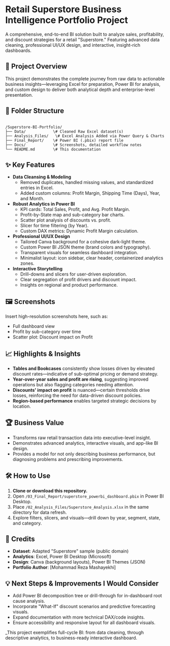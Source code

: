 
# Retail Superstore Business Intelligence Portfolio Project

A comprehensive, end-to-end BI solution built to analyze sales, profitability, and discount strategies for a retail "Superstore." Featuring advanced data cleaning, professional UI/UX design, and interactive, insight-rich dashboards.

## 🚀 Project Overview

This project demonstrates the complete journey from raw data to actionable business insights—leveraging Excel for preparation, Power BI for analysis, and custom design to deliver both analytical depth and enterprise-level presentation.

## 📂 Folder Structure

```

/Superstore-BI-Portfolio/
├── Data/            \# Cleaned Raw Excel dataset(s)
├── Analysis_Files/   \# Excel Analysis Added via Power Query & Charts
├── Final_Report/    \# Power BI (.pbix) report file
├── Docs/            \# Screenshots, detailed workflow notes
└── README.md        \# This documentation

```

## ✨ Key Features

- **Data Cleansing & Modeling**  
  - Removed duplicates, handled missing values, and standardized entries in Excel.
  - Added custom columns: Profit Margin, Shipping Time (Days), Year, and Month.
- **Robust Analytics in Power BI**  
  - KPI cards: Total Sales, Profit, and Avg. Profit Margin.
  - Profit-by-State map and sub-category bar charts.
  - Scatter plot analysis of discounts vs. profit.
  - Slicer for time filtering (by Year).
  - Custom DAX metrics: Dynamic Profit Margin calculation.
- **Professional UI/UX Design**  
  - Tailored Canva background for a cohesive dark-light theme.
  - Custom Power BI JSON theme (brand colors and typography).
  - Transparent visuals for seamless dashboard integration.
  - Minimalist layout: icon sidebar, clear header, containerized analytics zones.
- **Interactive Storytelling**  
  - Drill-downs and slicers for user-driven exploration.
  - Clear segregation of profit drivers and discount impact.
  - Insights on regional and product performance.

## 🖼️ Screenshots

Insert high-resolution screenshots here, such as:
- Full dashboard view
- Profit by sub-category over time
- Scatter plot: Discount impact on Profit


## 📈 Highlights & Insights

- **Tables and Bookcases** consistently show losses driven by elevated discount rates—indicative of sub-optimal pricing or demand strategy.
- **Year-over-year sales and profit are rising**, suggesting improved operations but also flagging categories needing attention.
- **Discounts' impact on profit** is nuanced—certain thresholds drive losses, reinforcing the need for data-driven discount policies.
- **Region-based performance** enables targeted strategic decisions by location.

## 🏆 Business Value

- Transforms raw retail transaction data into executive-level insight.
- Demonstrates advanced analytics, interactive visuals, and app-like BI design.
- Provides a model for not only describing business performance, but diagnosing problems and prescribing improvements.

## 🛠️ How to Use

1. **Clone or download this repository.**
2. Open `/03_Final_Report/superstore_powerbi_dashboard.pbix` in Power BI Desktop.
3. Place `/02_Analysis_Files/Superstore_Analysis.xlsx` in the same directory for data refresh.
4. Explore filters, slicers, and visuals—drill down by year, segment, state, and category.



## 📄 Credits

- **Dataset**: Adapted "Superstore" sample (public domain)
- **Analytics**: Excel, Power BI Desktop (Microsoft)
- **Design**: Canva (background layouts), Power BI Themes (JSON)
- **Portfolio Author**: [Mohammad Reza Mashayekhi]


## 💡 Next Steps & Improvements I Would Consider

- Add Power BI decomposition tree or drill-through for in-dashboard root cause analysis.
- Incorporate "What-If" discount scenarios and predictive forecasting visuals.
- Expand documentation with more technical DAX/code insights.
- Ensure accessibility and responsive layout for all dashboard visuals.

_This project exemplifies full-cycle BI: from data cleaning, through descriptive analytics, to business-ready interactive dashboard.


